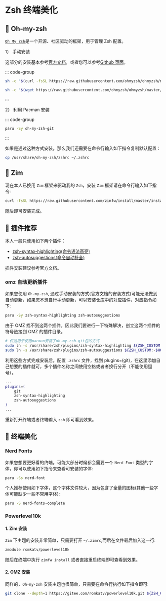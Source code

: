 # Zsh 终端美化

##  Oh-my-zsh

[`Oh My Zsh`](https://github.com/ohmyzsh/ohmyzsh)是一个开源、社区驱动的框架，用于管理 Zsh 配置。

1） 手动安装

这部分的安装基本参考[官方文档](https://ohmyz.sh/#install)，或者您可以参考[Github 页面](https://github.com/ohmyzsh/ohmyzsh/wiki)。

::: code-group

```sh [通过 curl 安装 OMZ]
sh -c "$(curl -fsSL https://raw.githubusercontent.com/ohmyzsh/ohmyzsh/master/tools/install.sh)"
```

```sh [通过 wget 安装 OMZ]
sh -c "$(wget https://raw.githubusercontent.com/ohmyzsh/ohmyzsh/master/tools/install.sh -O -)"
```

:::

2） 利用 Pacman 安装

::: code-group

```bash [Paru]
paru -Sy oh-my-zsh-git
```

:::

如果是通过这种方式安装，那么我们还需要在命令行输入如下指令复制默认配置：

```BASH
cp /usr/share/oh-my-zsh/zshrc ~/.zshrc
```

##  Zim

现在本人已换用 `Zim` 框架来驱动我的 `Zsh`，安装 `Zim` 框架请在命令行输入如下指令:

```sh
curl -fsSL https://raw.githubusercontent.com/zimfw/install/master/install.zsh | zsh
```

随后即可安装完成。

##  插件推荐

本人一般只使用如下两个插件：

- [zsh-syntax-highlighting(命令语法高亮)](https://github.com/zsh-users/zsh-syntax-highlighting)
- [zsh-autosuggestions(命令自动补全)](https://github.com/zsh-users/zsh-autosuggestions)

插件安装建议参考官方文档。

### omz 自动更新插件

如果您使用 `Oh-my-zsh`, 通过手动安装的方式(官方文档的安装方式)可能无法做到自动更新，如果您不想自行手动更新，可以安装仓库中的对应插件，对应指令如下:

```bash
paru -Sy zsh-syntax-highlighting zsh-autosuggestions
```

由于 OMZ 找不到这两个插件，因此我们要进行一下特殊解决，创立这两个插件的符号链接到 OMZ 的插件目录。

```sh
# 仅适用于使用pacman安装了oh-my-zsh-git包的方式
sudo ln -s /usr/share/zsh/plugins/zsh-syntax-highlighting ${ZSH_CUSTOM:-$HOME/.oh-my-zsh/custom}/plugins/
sudo ln -s /usr/share/zsh/plugins/zsh-autosuggestions ${ZSH_CUSTOM:-$HOME/.oh-my-zsh/custom}/plugins/
```

利用这些方式完成安装后，配置 `.zshrc` 文件，找到 plugins=(git)，在这里添加自己想要的插件就可，多个插件名称之间使用空格或者者换行分开（不能使用逗号）。

```sh
...
plugins=(
    git
    zsh-syntax-highlighting
    zsh-autosuggestions
)
...
```

重新打开终端或者终端输入 `zsh` 即可看到效果。

## 󱚥 终端美化

### Nerd Fonts

如果您想要更好看的终端，可能大部分时候都会需要一个 `Nerd Font` 类型的字体，你可以使用如下指令来查看可安装的字体:

```sh
paru -Ss nerd-font
```

个人推荐使用如下字体，这个字体文件较大，因为包含了全量的图标(其他一些字体可能缺少一些不常用字体):

```sh
paru -S nerd-fonts-complete
```

### Powerlevel10k

#### 1. Zim 安装

`Zim` 下主题的安装非常简单，只需要打开 `~/.zimrc`,而后在文件最后加入这一行:

```sh
zmodule romkatv/powerlevel10k
```

随后在终端中执行 `zimfw install` 或者直接重启终端即可查看到效果。

#### 2. OMZ 安装

同样的，`Oh-my-zsh` 安装主题也很简单，只需要在命令行执行如下指令即可:

```sh
git clone --depth=1 https://gitee.com/romkatv/powerlevel10k.git ${ZSH_CUSTOM:-$HOME/.oh-my-zsh/custom}/themes/powerlevel10k
```
